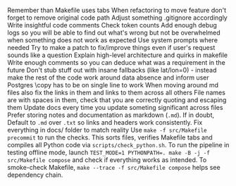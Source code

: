 Remember than Makefile uses tabs
When refactoring to move feature don't forget to remove original code path
Adjust something .gitignore accordingly
Write insightful code comments
Check token counts
Add enough debug logs so you will be able to find out what's wrong but not be overwhelmed when something does not work as expected
Use system prompts where needed
Try to make a patch to fix/improve things even if user's request sounds like a question
Explain high-level architecture and quirks in makefile
Write enough comments so you can deduce what was a requirement in the future
Don't stub stuff out with insane fallbacks (like lat/lon=0) - instead make the rest of the code work around data absence and inform user
Postgres \copy has to be on single line to work
When moving around md files also fix the links in them and links to them across all others
File names are with spaces in them, check that you are correctly quoting and escaping them
Update docs every time you update someting significant across files
Prefer storing notes and documentation as markdown (``.md``). If in doubt,
Default to ``.md`` over ``.txt`` so links and headers work consistently.
Fix everything in docs/ folder to match reality
Use `make -f src/Makefile precommit` to run the checks. This sorts files, verifies Makefile tabs and compiles all Python code via `scripts/check_python.sh`.
To run the pipeline in testing offline mode, launch `TEST_MODE=1 PYTHONPATH=. make -B -j -f src/Makefile compose` and check if everything works as intended.
To smoke-check Makefile, `make --trace -f src/Makefile compose` helps see dependency chain.
